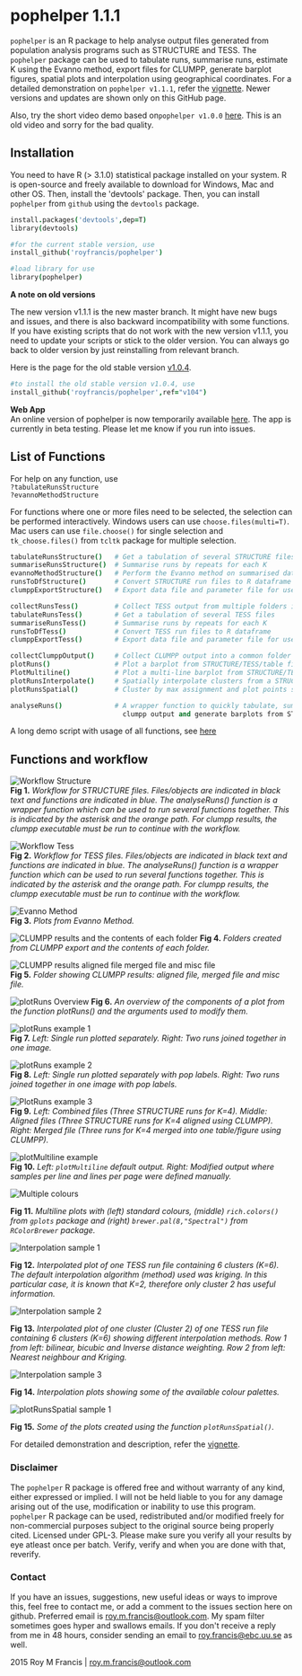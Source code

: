 # pophelper 1.1.1

`pophelper` is an R package to help analyse output files generated from population analysis programs such as STRUCTURE and TESS. The `pophelper` package can be used to tabulate runs, summarise runs, estimate K using the Evanno method, export files for CLUMPP, generate barplot figures, spatial plots and interpolation using geographical coordinates. For a detailed demonstration on `pophelper v1.1.1`, refer the [vignette](https://dl.dropboxusercontent.com/u/78814791/sites/pophelpervignette/vignette_v111.html). Newer versions and updates are shown only on this GitHub page.

Also, try the short video demo based on`pophelper v1.0.0` [here](https://www.youtube.com/watch?v=iOqxXcQReJI). This is an old video and sorry for the bad quality.

## Installation  
You need to have R (> 3.1.0) statistical package installed on your system. R is open-source and freely available to download for Windows, Mac and other OS. Then, install the 'devtools' package. Then, you can install `pophelper` from `github` using the `devtools` package.

```coffee
install.packages('devtools',dep=T)
library(devtools)

#for the current stable version, use
install_github('royfrancis/pophelper')

#load library for use
library(pophelper)
```

__A note on old versions__  

The new version v1.1.1 is the new master branch. It might have new bugs and issues, and there is also backward incompatibility with some functions. If you have existing scripts that do not work with the new version v1.1.1, you need to update your scripts or stick to the older version. You can always go back to older version by just reinstalling from relevant branch.

Here is the page for the old stable version [v1.0.4](https://github.com/royfrancis/pophelper/tree/v104).  

```coffee
#to install the old stable version v1.0.4, use
install_github('royfrancis/pophelper',ref="v104")
```
__Web App__  
An online version of pophelper is now temporarily available [here](http://www.roymfrancis.com:3838/roy/structure/). The app is currently in beta testing. Please let me know if you run into issues.

## List of Functions  
  
For help on any function, use  
`?tabulateRunsStructure`  
`?evannoMethodStructure`  

For functions where one or more files need to be selected, the selection can be performed interactively. Windows users can use `choose.files(multi=T)`. Mac users can use `file.choose()` for single selection and `tk_choose.files()` from `tcltk` package for multiple selection.  


```coffee
tabulateRunsStructure()   # Get a tabulation of several STRUCTURE files
summariseRunsStructure()  # Summarise runs by repeats for each K
evannoMethodStructure()   # Perform the Evanno method on summarised data
runsToDfStructure()       # Convert STRUCTURE run files to R dataframe
clumppExportStructure()   # Export data file and parameter file for use with CLUMPP

collectRunsTess()         # Collect TESS output from multiple folders into one
tabulateRunsTess()        # Get a tabulation of several TESS files
summariseRunsTess()       # Summarise runs by repeats for each K
runsToDfTess()            # Convert TESS run files to R dataframe
clumppExportTess()        # Export data file and parameter file for use with CLUMPP

collectClumppOutput()     # Collect CLUMPP output into a common folder
plotRuns()                # Plot a barplot from STRUCTURE/TESS/table files
PlotMultiline()           # Plot a multi-line barplot from STRUCTURE/TESS/table file
plotRunsInterpolate()     # Spatially interpolate clusters from a STRUCTURE/TESS run file
plotRunsSpatial()         # Cluster by max assignment and plot points spatially

analyseRuns()             # A wrapper function to quickly tabulate, summarise, perform evanno method, 
                            clumpp output and generate barplots from STRUCTURE or TESS run files.
```  
A long demo script with usage of all functions, see [here](https://github.com/royfrancis/pophelper/blob/master/inst/files/PophelperDemo.R)  

## Functions and workflow 

![Workflow Structure](screenshots/WorkflowScheme-01.jpg)  
__Fig 1.__ *Workflow for STRUCTURE files. Files/objects are indicated in black text and functions are indicated in blue. The analyseRuns() function is a wrapper function which can be used to run several functions together. This is indicated by the asterisk and the orange path. For clumpp results, the clumpp executable must be run to continue with the workflow.*

![Workflow Tess](screenshots/WorkflowScheme-02.jpg)  
__Fig 2.__ *Workflow for TESS files. Files/objects are indicated in black text and functions are indicated in blue. The analyseRuns() function is a wrapper function which can be used to run several functions together. This is indicated by the asterisk and the orange path. For clumpp results, the clumpp executable must be run to continue with the workflow.*

![Evanno Method](screenshots/Fig2.jpg)  
__Fig 3.__ *Plots from Evanno Method.*

![CLUMPP results and the contents of each folder](screenshots/Fig3.jpg) 
__Fig 4.__ *Folders created from CLUMPP export and the contents of each folder.*

![CLUMPP results aligned file merged file and misc file](screenshots/Fig4.jpg)  
__Fig 5.__ *Folder showing CLUMPP results: aligned file, merged file and misc file.*

![plotRuns Overview](screenshots/plotRunsOverview.jpg) 
__Fig 6.__ *An overview of the components of a plot from the function plotRuns() and the arguments used to modify them.*

![plotRuns example 1](screenshots/Fig5.jpg)  
__Fig 7.__ *Left: Single run plotted separately. Right: Two runs joined together in one image.*  

![plotRuns example 2](screenshots/Fig6.jpg)  
__Fig 8.__ *Left: Single run plotted separately with pop labels. Right: Two runs joined together in one image with pop labels.*

![PlotRuns example 3](screenshots/Fig7.jpg)  
__Fig 9.__ *Left: Combined files (Three STRUCTURE runs for K=4). Middle: Aligned files (Three STRUCTURE runs for K=4 aligned using CLUMPP). Right: Merged file (Three runs for K=4 merged into one table/figure using CLUMPP).*  

![plotMultiline example](screenshots/Fig8.jpg)  
__Fig 10.__ *Left: `plotMultiline` default output. Right: Modified output where samples per line and lines per page were defined manually.*

![Multiple colours](screenshots/Fig9.jpg)  

__Fig 11.__ *Multiline plots with (left) standard colours, (middle) `rich.colors()` from `gplots` package and (right) `brewer.pal(8,"Spectral")` from `RColorBrewer` package.*

![Interpolation sample 1](screenshots/Fig10.jpg)  

__Fig 12.__ *Interpolated plot of one TESS run file containing 6 clusters (K=6). The default interpolation algorithm (method) used was kriging. In this particular case, it is known that K=2, therefore only cluster 2 has useful information.*

![Interpolation sample 2](screenshots/Fig11.jpg)  

__Fig 13.__ *Interpolated plot of one cluster (Cluster 2) of one TESS run file containing 6 clusters (K=6) showing different interpolation methods. Row 1 from left: bilinear, bicubic and Inverse distance weighting. Row 2 from left: Nearest neighbour and Kriging.*

![Interpolation sample 3](screenshots/Fig12.jpg)  

__Fig 14.__ *Interpolation plots showing some of the available colour palettes.*  

![plotRunsSpatial sample 1](screenshots/Fig13.jpg)  

__Fig 15.__ *Some of the plots created using the function `plotRunsSpatial()`.*  

For detailed demonstration and description, refer the [vignette](https://dl.dropboxusercontent.com/u/78814791/sites/pophelpervignette/vignette_v111.html).

### Disclaimer

The `pophelper` R package is offered free and without warranty of any kind, either expressed or implied. I will not be held liable to you for any damage arising out of the use, modification or inability to use this program. `pophelper` R package can be used, redistributed and/or modified freely for non-commercial purposes subject to the original source being properly cited. Licensed under GPL-3.
Please make sure you verify all your results by eye atleast once per batch. Verify, verify and when you are done with that, reverify.

### Contact

If you have an issues, suggestions, new useful ideas or ways to improve this, feel free to contact me, or add a comment to the issues section here on github. Preferred email is roy.m.francis@outlook.com. My spam filter sometimes goes hyper and swallows emails. If you don't receive a reply from me in 48 hours, consider sending an email to roy.francis@ebc.uu.se as well.

2015 Roy M Francis | roy.m.francis@outlook.com
